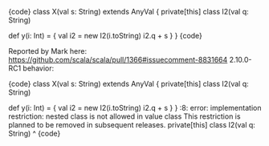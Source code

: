 {code}
class X(val s: String) extends AnyVal {
  private[this] class I2(val q: String)

  def y(i: Int) = {
    val i2 = new I2(i.toString)
    i2.q + s
  }
}
{code}

Reported by Mark here: https://github.com/scala/scala/pull/1366#issuecomment-8831664
2.10.0-RC1 behavior:

{code}
class X(val s: String) extends AnyVal {
  private[this] class I2(val q: String)

  def y(i: Int) = {
    val i2 = new I2(i.toString)
    i2.q + s
  }
}
<console>:8: error: implementation restriction: nested class is not allowed in value class
This restriction is planned to be removed in subsequent releases.
         private[this] class I2(val q: String)
                             ^
{code}
